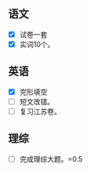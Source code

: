 ## 语文
- [x]  试卷一套 
- [x] 实词10个。

## 英语
- [x] 完形填空  
- [ ] 短文改错。
- [ ] 复习江苏卷。

## 理综
- [ ] 完成理综大题。=0.5